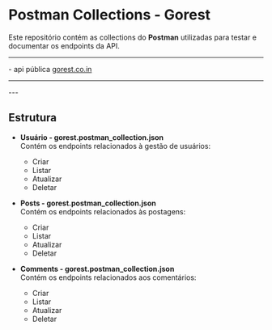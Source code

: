 # Postman Collections - Gorest

Este repositório contém as collections do **Postman** utilizadas para testar e documentar os endpoints da API.
<hr>
- api pública <a href="https://gorest.co.in"> gorest.co.in </a>
<hr>
---

## Estrutura

- **Usuário - gorest.postman_collection.json**  
  Contém os endpoints relacionados à gestão de usuários:  
  - Criar 
  - Listar  
  - Atualizar   
  - Deletar
  
- **Posts - gorest.postman_collection.json**  
  Contém os endpoints relacionados às postagens:  
  - Criar 
  - Listar  
  - Atualizar   
  - Deletar

- **Comments - gorest.postman_collection.json**  
  Contém os endpoints relacionados aos comentários:  
  - Criar 
  - Listar  
  - Atualizar   
  - Deletar
